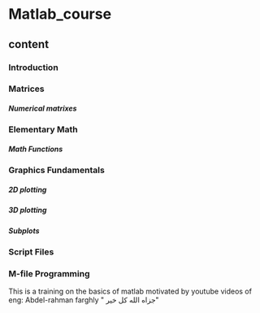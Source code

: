 # Matlab_course
## content
### Introduction
### Matrices
##### Numerical matrixes
### Elementary Math
##### Math Functions
### Graphics Fundamentals
##### 2D plotting
##### 3D plotting
##### Subplots
### Script Files
### M-file Programming

This is a training on the basics of matlab motivated by youtube videos of eng: Abdel-rahman farghly " جزاه الله كل خير"  
